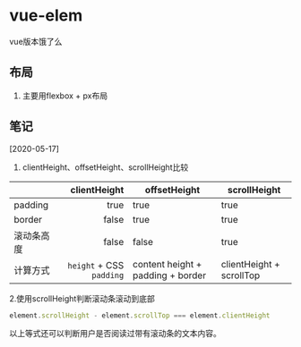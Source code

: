 # vue-elem
vue版本饿了么
## 布局
1. 主要用flexbox + px布局

## 笔记
[2020-05-17]    

1. clientHeight、offsetHeight、scrollHeight比较 
       
||clientHeight|offsetHeight|scrollHeight|
|----|----:|----|----|
|padding|true|true|true|
|border|false|true|true|
|滚动条高度|false|false|true|
|计算方式|`height` + CSS `padding`|content height + padding + border|clientHeight + scrollTop|    

2.使用scrollHeight判断滚动条滚动到底部    
```javascript
element.scrollHeight - element.scrollTop === element.clientHeight
```    
以上等式还可以判断用户是否阅读过带有滚动条的文本内容。
